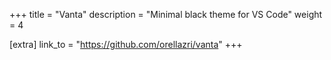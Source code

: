 +++
title = "Vanta"
description = "Minimal black theme for VS Code"
weight = 4

[extra]
link_to = "https://github.com/orellazri/vanta"
+++
